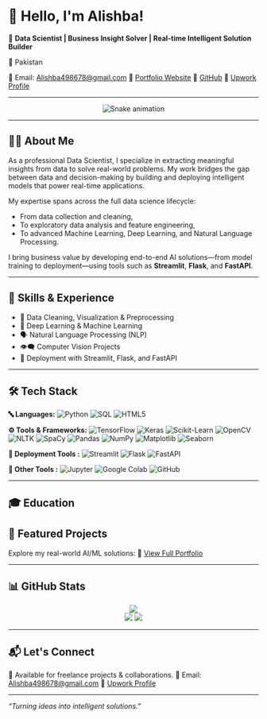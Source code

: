 # 👋 Hello, I'm Alishba!

🎯 **Data Scientist | Business Insight Solver | Real-time Intelligent Solution Builder**

📍 Pakistan

📧 Email: [Alishba498678@gmail.com](mailto:Alishba498678@gmail.com)
🔗 [Portfolio Website](https://alishbaaportfolio.netlify.app/)
🔗 [GitHub](https://github.com/Alishba-py)
🔗 [Upwork Profile](https://www.upwork.com/services/product/development-it-data-scientist-machine-learning-deep-learning-nlp-python-expert-1925756088873478511?ref=fl_profile)

---

<!-- Snake Game Animation -->

<div align="center">
  <img src="https://profile-readme-generator.com/assets/snake.svg" alt="Snake animation" />
</div>

---

## 👩‍💻 About Me

As a professional Data Scientist, I specialize in extracting meaningful insights from data to solve real-world problems. My work bridges the gap between data and decision-making by building and deploying intelligent models that power real-time applications.

My expertise spans across the full data science lifecycle:

* From data collection and cleaning,
* To exploratory data analysis and feature engineering,
* To advanced Machine Learning, Deep Learning, and Natural Language Processing.

I bring business value by developing end-to-end AI solutions—from model training to deployment—using tools such as **Streamlit**, **Flask**, and **FastAPI**.

---

## 🌟 Skills & Experience

* 🧹 Data Cleaning, Visualization & Preprocessing
* 🤖 Deep Learning & Machine Learning
* 🗣️ Natural Language Processing (NLP)
* 👁️‍🗨️ Computer Vision Projects
* 🚀 Deployment with Streamlit, Flask, and FastAPI

---

## 🛠 Tech Stack 

**🔤 Languages:** ![Python](https://img.shields.io/badge/Python-3776AB?style=for-the-badge\&logo=python\&logoColor=white) ![SQL](https://img.shields.io/badge/SQL-00000F?style=for-the-badge\&logo=mysql\&logoColor=white) ![HTML5](https://img.shields.io/badge/html5-%23E34F26.svg?style=for-the-badge\&logo=html5\&logoColor=white)

**⚙️ Tools & Frameworks:** ![TensorFlow](https://img.shields.io/badge/TensorFlow-FF6F00?style=for-the-badge\&logo=tensorflow\&logoColor=white) ![Keras](https://img.shields.io/badge/Keras-D00000?style=for-the-badge\&logo=keras\&logoColor=white) ![Scikit-Learn](https://img.shields.io/badge/scikit--learn-F7931E?style=for-the-badge\&logo=scikit-learn\&logoColor=white) ![OpenCV](https://img.shields.io/badge/OpenCV-5C3EE8?style=for-the-badge\&logo=opencv\&logoColor=white) ![NLTK](https://img.shields.io/badge/NLTK-yellow?style=for-the-badge\&logo=python\&logoColor=black) ![SpaCy](https://img.shields.io/badge/spaCy-brightgreen?style=for-the-badge\&logo=python\&logoColor=white) ![Pandas](https://img.shields.io/badge/Pandas-150458?style=for-the-badge\&logo=pandas\&logoColor=white) ![NumPy](https://img.shields.io/badge/NumPy-013243?style=for-the-badge\&logo=numpy\&logoColor=white) ![Matplotlib](https://img.shields.io/badge/Matplotlib-11557C?style=for-the-badge\&logo=matplotlib\&logoColor=white) ![Seaborn](https://img.shields.io/badge/Seaborn-3D3D3D?style=for-the-badge\&logo=python\&logoColor=white)

**🚀 Deployment Tools :** ![Streamlit](https://img.shields.io/badge/Streamlit-FF4B4B?style=for-the-badge\&logo=streamlit\&logoColor=white) ![Flask](https://img.shields.io/badge/Flask-000000?style=for-the-badge\&logo=flask\&logoColor=white) ![FastAPI](https://img.shields.io/badge/FastAPI-009688?style=for-the-badge\&logo=fastapi\&logoColor=white)

**🧠 Other Tools :** ![Jupyter](https://img.shields.io/badge/Jupyter-F37626?style=for-the-badge\&logo=jupyter\&logoColor=white) ![Google Colab](https://img.shields.io/badge/Colab-F9AB00?style=for-the-badge\&logo=googlecolab\&logoColor=white) ![GitHub](https://img.shields.io/badge/GitHub-181717?style=for-the-badge\&logo=github\&logoColor=white)

---

## 🎓 Education


## 📂 Featured Projects

Explore my real-world AI/ML solutions:
📁 [View Full Portfolio](https://alishbaaportfolio.netlify.app/)

---

## 📊 GitHub Stats

<p align="center">
  <img src="https://github-readme-stats.vercel.app/api/top-langs/?username=Alishba-py&theme=dark&hide_border=false&include_all_commits=true&count_private=true&layout=compact" /><br>
  <img src="https://github-readme-stats.vercel.app/api?username=Alishba-py&theme=dark&hide_border=false&include_all_commits=true&count_private=true" />
  <img src="https://github-readme-streak-stats.herokuapp.com/?user=Alishba-py&theme=dark&hide_border=false" />
</p>

---

## 📬 Let's Connect

💼 Available for freelance projects & collaborations.
📧 Email: [Alishba498678@gmail.com](mailto:Alishba498678@gmail.com)
🔗 [Upwork Profile](https://www.upwork.com/services/product/development-it-data-scientist-machine-learning-deep-learning-nlp-python-expert-1925756088873478511?ref=fl_profile)

---

*“Turning ideas into intelligent solutions.”*
